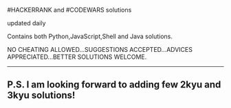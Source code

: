#HACKERRANK and #CODEWARS solutions

updated daily

Contains both Python,JavaScript,Shell and Java solutions.

NO CHEATING ALLOWED...SUGGESTIONS ACCEPTED...ADVICES APPRECIATED...BETTER SOLUTIONS WELCOME.

----------------------------------------------------------------
P.S. I am looking forward to adding few 2kyu and 3kyu solutions!
----------------------------------------------------------------
